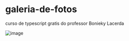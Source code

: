 # galeria-de-fotos
curso de typescript gratis do professor Bonieky Lacerda 


![image](https://user-images.githubusercontent.com/38568926/227519666-fe0807f9-80ce-4a2d-81c3-188c42003cd9.png)
